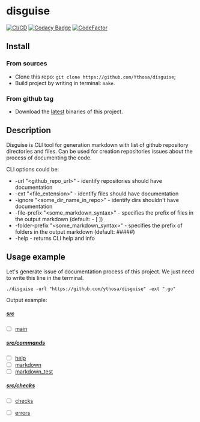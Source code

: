 # disguise

[![CI/CD](https://github.com/Ythosa/disguise/workflows/Go/badge.svg?branch=master)](https://github.com/Ythosa/disguise/actions)
[![Codacy Badge](https://api.codacy.com/project/badge/Grade/db828996dabb4d2a9e00c1fb3263bcd4)](https://app.codacy.com/manual/Ythosa/disguise?utm_source=github.com&utm_medium=referral&utm_content=Ythosa/disguise&utm_campaign=Badge_Grade_Dashboard)
[![CodeFactor](https://www.codefactor.io/repository/github/ythosa/disguise/badge)](https://www.codefactor.io/repository/github/ythosa/disguise)

## Install
### From sources
* Clone this repo: `git clone https://github.com/Ythosa/disguise`;
* Build project by writing in terminal: `make`.
### From github tag
* Download the [latest](https://github.com/Ythosa/disguise/releases) binaries of this project.
      
## Description
Disguise is CLI tool for generation markdown with list of github repository directories and files. 
Can be used for creation repositories issues about the process of documenting the code.

CLI options could be:
* -url "<github_repo_url>" - identify repositories should have documentation
* -ext "<file_extension>" - identify files should have documentation
* -ignore "<some_dir_name_in_repo>" - identify dirs shouldn't have documentation
* -file-prefix "<some_markdown_syntax>" - specifies the prefix of files in the output markdown (default: - [ ])
* -folder-prefix "<some_markdown_syntax>" - specifies the prefix of folders in the output markdown (default: #####)
* -help - returns CLI help and info

## Usage example
Let's generate issue of documentation process of this project. We just need to write this line in the terminal.
```
./disguise -url "https://github.com/ythosa/disguise" -ext ".go"
```
Output example:
##### [src](https://github.com/Ythosa/disguise/tree/master/src)
- [ ] [main](https://github.com/Ythosa/disguise/blob/master/src/main.go)

##### [src/commands](https://github.com/Ythosa/disguise/tree/master/src/commands)
- [ ] [help](https://github.com/Ythosa/disguise/blob/master/src/commands/help.go)
- [ ] [markdown](https://github.com/Ythosa/disguise/blob/master/src/commands/markdown.go)
- [ ] [markdown_test](https://github.com/Ythosa/disguise/blob/master/src/commands/markdown_test.go)

##### [src/checks](https://github.com/Ythosa/disguise/tree/master/src/checks)
- [ ] [checks](https://github.com/Ythosa/disguise/blob/master/src/checks/checks.go)
- [ ] [errors](https://github.com/Ythosa/disguise/blob/master/src/checks/errors.go)

